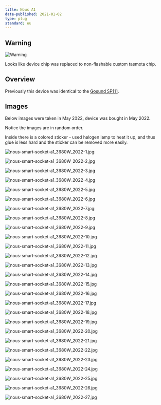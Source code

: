 ```yaml
---
title: Nous A1
date-published: 2021-01-02
type: plug
standard: eu
---
```


## Warning

![Warning](https://upload.wikimedia.org/wikipedia/commons/thumb/1/17/Warning.svg/260px-Warning.svg.png)

Looks like device chip was replaced to non-flashable custom tasmota chip.

## Overview

Previously this device was identical to the [Gosund SP111](/devices/Gosund-SP111/).

## Images

Below images were taken in May 2022, device was bought in May 2022.

Notice the images are in random order.

Inside there is a colored sticker - used halogen lamp to heat it up, and thus
glue is less hard and the sticker can be removed more easily.

![nous-smart-socket-a1_3680W_2022-1.jpg](nous-smart-socket-a1_3680W_2022-1.jpg)

![nous-smart-socket-a1_3680W_2022-2.jpg](nous-smart-socket-a1_3680W_2022-2.jpg)

![nous-smart-socket-a1_3680W_2022-3.jpg](nous-smart-socket-a1_3680W_2022-3.jpg)

![nous-smart-socket-a1_3680W_2022-4.jpg](nous-smart-socket-a1_3680W_2022-4.jpg)

![nous-smart-socket-a1_3680W_2022-5.jpg](nous-smart-socket-a1_3680W_2022-5.jpg)

![nous-smart-socket-a1_3680W_2022-6.jpg](nous-smart-socket-a1_3680W_2022-6.jpg)

![nous-smart-socket-a1_3680W_2022-7.jpg](nous-smart-socket-a1_3680W_2022-7.jpg)

![nous-smart-socket-a1_3680W_2022-8.jpg](nous-smart-socket-a1_3680W_2022-8.jpg)

![nous-smart-socket-a1_3680W_2022-9.jpg](nous-smart-socket-a1_3680W_2022-9.jpg)

![nous-smart-socket-a1_3680W_2022-10.jpg](nous-smart-socket-a1_3680W_2022-10.jpg)

![nous-smart-socket-a1_3680W_2022-11.jpg](nous-smart-socket-a1_3680W_2022-11.jpg)

![nous-smart-socket-a1_3680W_2022-12.jpg](nous-smart-socket-a1_3680W_2022-12.jpg)

![nous-smart-socket-a1_3680W_2022-13.jpg](nous-smart-socket-a1_3680W_2022-13.jpg)

![nous-smart-socket-a1_3680W_2022-14.jpg](nous-smart-socket-a1_3680W_2022-14.jpg)

![nous-smart-socket-a1_3680W_2022-15.jpg](nous-smart-socket-a1_3680W_2022-15.jpg)

![nous-smart-socket-a1_3680W_2022-16.jpg](nous-smart-socket-a1_3680W_2022-16.jpg)

![nous-smart-socket-a1_3680W_2022-17.jpg](nous-smart-socket-a1_3680W_2022-17.jpg)

![nous-smart-socket-a1_3680W_2022-18.jpg](nous-smart-socket-a1_3680W_2022-18.jpg)

![nous-smart-socket-a1_3680W_2022-19.jpg](nous-smart-socket-a1_3680W_2022-19.jpg)

![nous-smart-socket-a1_3680W_2022-20.jpg](nous-smart-socket-a1_3680W_2022-20.jpg)

![nous-smart-socket-a1_3680W_2022-21.jpg](nous-smart-socket-a1_3680W_2022-21.jpg)

![nous-smart-socket-a1_3680W_2022-22.jpg](nous-smart-socket-a1_3680W_2022-22.jpg)

![nous-smart-socket-a1_3680W_2022-23.jpg](nous-smart-socket-a1_3680W_2022-23.jpg)

![nous-smart-socket-a1_3680W_2022-24.jpg](nous-smart-socket-a1_3680W_2022-24.jpg)

![nous-smart-socket-a1_3680W_2022-25.jpg](nous-smart-socket-a1_3680W_2022-25.jpg)

![nous-smart-socket-a1_3680W_2022-26.jpg](nous-smart-socket-a1_3680W_2022-26.jpg)

![nous-smart-socket-a1_3680W_2022-27.jpg](nous-smart-socket-a1_3680W_2022-27.jpg)
